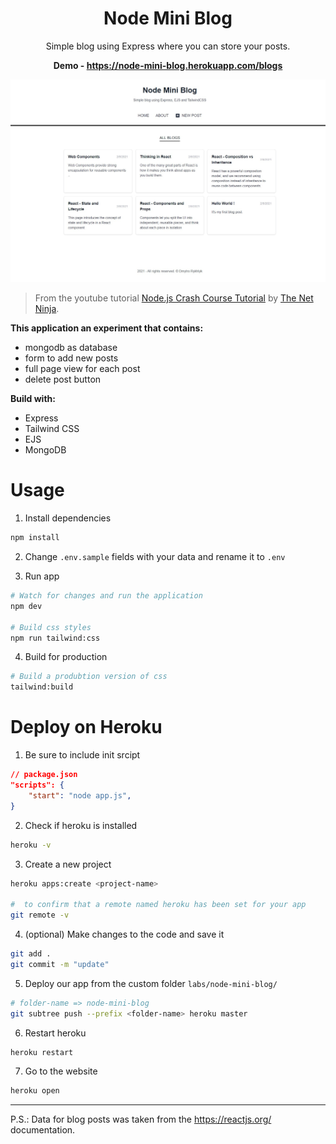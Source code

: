 <div align="center">

# Node Mini Blog

Simple blog using Express where you can store your posts.

**Demo - https://node-mini-blog.herokuapp.com/blogs**

</div>

![node-mini-blog](https://raw.githubusercontent.com/ryuuto829/labs/master/_assets/node-mini-blog.jpg)

> From the youtube tutorial [Node.js Crash Course Tutorial](https://www.youtube.com/playlist?list=PL4cUxeGkcC9jsz4LDYc6kv3ymONOKxwBU) by [The Net Ninja](https://www.youtube.com/channel/UCW5YeuERMmlnqo4oq8vwUpg).

**This application an experiment that contains:**

- mongodb as database
- form to add new posts
- full page view for each post
- delete post button

**Build with:**

- Express
- Tailwind CSS
- EJS
- MongoDB

# Usage

1. Install dependencies

```bash
npm install
```

2. Change `.env.sample` fields with your data and rename it to `.env`

3. Run app

```bash
# Watch for changes and run the application
npm dev

# Build css styles
npm run tailwind:css
```

4. Build for production

```bash
# Build a produbtion version of css
tailwind:build

```

# Deploy on Heroku

1. Be sure to include init srcipt

```json
// package.json
"scripts": {
    "start": "node app.js",
}
```

2. Check if heroku is installed

```bash
heroku -v
```

3. Create a new project

```bash
heroku apps:create <project-name>

#  to confirm that a remote named heroku has been set for your app
git remote -v
```

4. (optional) Make changes to the code and save it

```bash
git add .
git commit -m "update"
```

5. Deploy our app from the custom folder `labs/node-mini-blog/`

```bash
# folder-name => node-mini-blog
git subtree push --prefix <folder-name> heroku master
```

6. Restart heroku

```bash
heroku restart
```

7. Go to the website

```bash
heroku open
```

---

P.S.: Data for blog posts was taken from the https://reactjs.org/ documentation.
